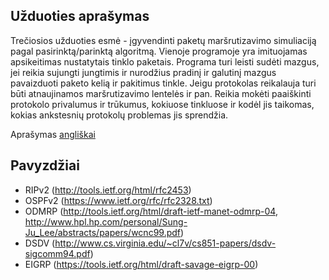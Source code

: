 ## Užduoties aprašymas
Trečiosios užduoties esmė - įgyvendinti paketų maršrutizavimo simuliaciją pagal pasirinktą/parinktą algoritmą. Vienoje programoje yra imituojamas apsikeitimas nustatytais tinklo paketais. 
Programa turi leisti sudėti mazgus, jei reikia sujungti jungtimis ir nurodžius pradinį ir galutinį mazgus pavaizduoti paketo kelią ir pakitimus tinkle. 
Jeigu protokolas reikalauja turi būti atnaujinamos maršrutizavimo lentelės ir pan.
Reikia mokėti paaiškinti protokolo privalumus ir trūkumus, kokiuose tinkluose ir kodėl jis taikomas, kokias ankstesnių protokolų problemas jis sprendžia.

Aprašymas [angliškai](README.en.md)

## Pavyzdžiai
* RIPv2 (http://tools.ietf.org/html/rfc2453)
* OSPFv2 (https://www.ietf.org/rfc/rfc2328.txt)
* ODMRP (http://tools.ietf.org/html/draft-ietf-manet-odmrp-04, http://www.hpl.hp.com/personal/Sung-Ju_Lee/abstracts/papers/wcnc99.pdf)
* DSDV (http://www.cs.virginia.edu/~cl7v/cs851-papers/dsdv-sigcomm94.pdf)
* EIGRP (https://tools.ietf.org/html/draft-savage-eigrp-00)
